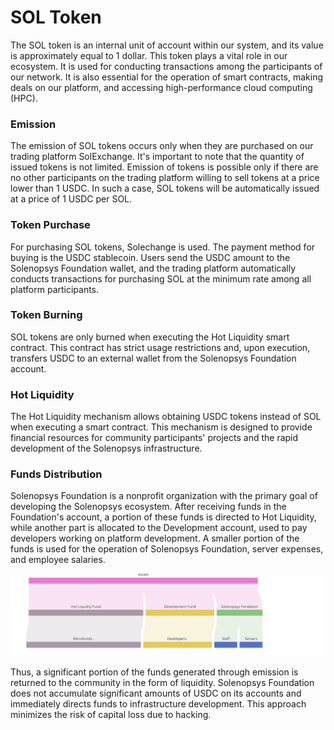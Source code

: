 # SOL Token

The SOL token is an internal unit of account within our system, and its value is approximately equal to 1 dollar. This token plays a vital role in our ecosystem. It is used for conducting transactions among the participants of our network. It is also essential for the operation of smart contracts, making deals on our platform, and accessing high-performance cloud computing (HPC).

### Emission

The emission of SOL tokens occurs only when they are purchased on our trading platform SolExchange. It's important to note that the quantity of issued tokens is not limited. Emission of tokens is possible only if there are no other participants on the trading platform willing to sell tokens at a price lower than 1 USDC. In such a case, SOL tokens will be automatically issued at a price of 1 USDC per SOL.

### Token Purchase

For purchasing SOL tokens, Solechange is used. The payment method for buying is the USDC stablecoin. Users send the USDC amount to the Solenopsys Foundation wallet, and the trading platform automatically conducts transactions for purchasing SOL at the minimum rate among all platform participants.

### Token Burning

SOL tokens are only burned when executing the Hot Liquidity smart contract. This contract has strict usage restrictions and, upon execution, transfers USDC to an external wallet from the Solenopsys Foundation account.

### Hot Liquidity

The Hot Liquidity mechanism allows obtaining USDC tokens instead of SOL when executing a smart contract. This mechanism is designed to provide financial resources for community participants' projects and the rapid development of the Solenopsys infrastructure.

### Funds Distribution

Solenopsys Foundation is a nonprofit organization with the primary goal of developing the Solenopsys ecosystem. After receiving funds in the Foundation's account, a portion of these funds is directed to Hot Liquidity, while another part is allocated to the Development account, used to pay developers working on platform development. A smaller portion of the funds is used for the operation of Solenopsys Foundation, server expenses, and employee salaries.

![Funds](funds.svg)

Thus, a significant portion of the funds generated through emission is returned to the community in the form of liquidity. Solenopsys Foundation does not accumulate significant amounts of USDC on its accounts and immediately directs funds to infrastructure development. This approach minimizes the risk of capital loss due to hacking.
